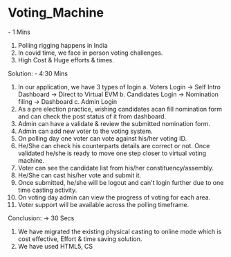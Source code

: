 # Voting_Machine
<problem statement> - 1 Mins
1. Polling rigging happens in India
2. In covid time, we face in person voting challenges.
3. High Cost & Huge efforts & times.

Solution: - 4:30 Mins
1. In our application, we have 3 types of login
   a. Voters Login -> Self Intro Dashboard -> Direct to Virtual EVM 
   b. Candidates Login -> Nomination filing -> Dashboard
   c. Admin Login
2. As a pre election practice, wishing candidates acan fill nomination form and can check the post status of it from dashboard.
3. Admin can have a validate & review the submitted nomination form.
4. Admin can add new voter to the voting system.
5. On polling day one voter can vote against his/her voting ID.
6. He/She can check his counterparts details are correct or not. Once validated he/she is ready to move one step closer to virtual voting machine.
7. Voter can see the candidate list from his/her constituency/assembly.
8. He/She can cast his/her vote and submit it.
9. Once submitted, he/she will be logout and can't login further due to one time casting activity.
10. On voting day admin can view the progress of voting for each area.
11. Voter support will be available across the polling timeframe.

Conclusion: -> 30 Secs
1. We have migrated the existing physical casting to online mode which is cost effective, Effort & time saving solution.
2. We have used HTML5, CS
